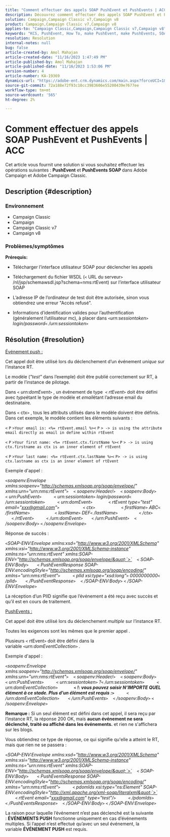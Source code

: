 ```yaml
---
title: "Comment effectuer des appels SOAP PushEvent et PushEvents | ACC"
description: Découvrez comment effectuer des appels SOAP PushEvent et PushEvents dans Adobe Campaign et Adobe Campaign Classic.
solution: Campaign,Campaign Classic v7,Campaign v8
product: Campaign,Campaign Classic v7,Campaign v8
applies-to: "Campaign Classic,Campaign,Campaign Classic v7,Campaign v8"
keywords: "KCS, PushEvent, How To, make PushEvent, make PushEvents, SOAP calls, ACC, Adobe Campaign, Adobe Campaign Classic"
resolution: Resolution
internal-notes: null
bug: false
article-created-by: Amol Mahajan
article-created-date: "11/16/2023 1:47:49 PM"
article-published-by: Amol Mahajan
article-published-date: "11/16/2023 1:53:06 PM"
version-number: 4
article-number: KA-19369
dynamics-url: "https://adobe-ent.crm.dynamics.com/main.aspx?forceUCI=1&pagetype=entityrecord&etn=knowledgearticle&id=cfe729b7-8684-ee11-8179-6045bd0065b6"
source-git-commit: 72a188e72f93c10cc3983606e55200439e7677ee
workflow-type: tm+mt
source-wordcount: '565'
ht-degree: 2%

---
```


# Comment effectuer des appels SOAP PushEvent et PushEvents | ACC


Cet article vous fournit une solution si vous souhaitez effectuer les opérations suivantes : <b>PushEvent</b> et <b>PushEvents SOAP </b>dans Adobe Campaign et Adobe Campaign Classic.

## Description {#description}


### <b>Environnement</b>

- Campaign Classic
- Campaign
- Campaign Classic v7
- Campaign v8




### <b>Problèmes/symptômes </b>

<b>Prérequis:</b>

- Télécharger l’interface utilisateur SOAP pour déclencher les appels

- Téléchargement du fichier WSDL (`<` URL du serveur`>` /nl/jsp/schemawsdl.jsp?schema=nms:rtEvent) sur l’interface utilisateur SOAP

- L’adresse IP de l’ordinateur de test doit être autorisée, sinon vous obtiendrez une erreur &quot;Accès refusé&quot;.

- Informations d’identification valides pour l’authentification (généralement l’utilisateur mc), à placer dans *`<`urn:sessiontoken`>` login/password`<` /urn:sessiontoken`>`*




## Résolution {#resolution}


<u>Événement push :</u>

Cet appel doit être utilisé lors du déclenchement d’un événement *unique* sur l’instance RT.

Le modèle (*&quot;test&quot;* dans l’exemple) doit être publié correctement sur RT, à partir de l’instance de pilotage.

Dans `<` *urn:domEvent*`>` , un événement de type  `<` *rtEvent*`>`  doit être défini avec *type*&#x200B;étant le type de modèle et *email*&#x200B;étant l’adresse email du destinataire.

Dans `<` ctx`>` , tous les attributs utilisés dans le modèle doivent être définis. Dans cet exemple, le modèle contient les éléments suivants :

`<` `P` `>Your email is: <%= rtEvent.email %><` `P` `> -> is using the attribute email directly as email in define within rtEvent`

`<` `P` `>Your first name: <%= rtEvent.ctx.firstName %><` `P` `> -> is using ctx.firstname as ctx is an inner element of rtEvent`

`<` `P` `>Your last name: <%= rtEvent.ctx.lastName %><` `P> -> is using ctx.lastname as ctx is an inner element of rtEvent`

Exemple d&#39;appel :

*`<`soapenv:Envelope xmlns:soapenv=&quot;http://schemas.xmlsoap.org/soap/envelope/&quot; xmlns:urn=&quot;urn:nms:rtEvent&quot;`>`
   `<` soapenv:Header/`>`
   `<` soapenv:Body`>`
      `<` urn:PushEvent`>`
         `<` urn:sessiontoken`>` login/password`<` /urn:sessiontoken`>`
         `<` urn:domEvent`>`
            `<` rtEvent type=&quot;test&quot; email=&quot;xxx@gmail.com&quot;`>`  
                `<` ctx`>`
                    `<` firstName`>` ABC`<` /firstName`>`
                   `<` lastName`>` DEF`<` /lastName`>`
                `<` /ctx`>`
            `<` /rtEvent`>`
         `<` /urn:domEvent`>`
      `<` /urn:PushEvent`>`
   `<` /soapenv:Body`>`
`<` /soapenv:Envelope`>`*

Réponse de succès :

*`<`SOAP-ENV:Envelope xmlns:xsd=&quot;http://www.w3.org/2001/XMLSchema&quot; xmlns:xsi=&quot;http://www.w3.org/2001/XMLSchema-instance&quot; xmlns:ns=&quot;urn:nms:rtEvent&quot; xmlns:SOAP-ENV=&quot;http://schemas.xmlsoap.org/soap/envelope/&quot;`>`
   `<` SOAP-ENV:Body`>`
      `<` PushEventResponse SOAP-ENV:encodingStyle=&quot;http://schemas.xmlsoap.org/soap/encoding/&quot; xmlns=&quot;urn:nms:rtEvent&quot;`>`
         `<` plId xsi:type=&quot;xsd:long&quot;`>` 0000000000`<` /plId`>`
      `<` /PushEventResponse`>`
   `<` /SOAP-ENV:Body`>`
`<` /SOAP-ENV:Envelope`>`*

La réception d’un PIID signifie que l’événement a été reçu avec succès et qu’il est en cours de traitement.



<u>PushEvents :</u>

Cet appel doit être utilisé lors du déclenchement *multiple* sur l’instance RT.

Toutes les exigences sont les mêmes que le premier appel .

Plusieurs `<` rtEvent`>`  doit être défini dans la variable *`<`urn:domEventCollection`>` .*



Exemple d&#39;appel :

*`<`soapenv:Envelope xmlns:soapenv=&quot;http://schemas.xmlsoap.org/soap/envelope/&quot; xmlns:urn=&quot;urn:nms:rtEvent&quot;`>`
   `<` soapenv:Header/`>`
   `<` soapenv:Body`>`
      `<` urn:PushEvents`>`
         `<` urn:sessiontoken`>` ?`<` /urn:sessiontoken`>`
         `<` urn:domEventCollection`>`
            <b>`<` !: vous pouvez saisir N’IMPORTE QUEL élément à ce stade. Plus d’un élément est requis :`>` </b>
         `<` /urn:domEventCollection`>`
      `<` /urn:PushEvents`>`
   `<` /soapenv:Body`>`
`<` /soapenv:Envelope`>`*

<b>Remarque :</b> Si un seul élément est défini dans cet appel, il sera reçu par l’instance RT, la réponse 200 OK, mais <b>aucun événement ne sera déclenché, traité ou affiché dans les événements.</b> et rien ne s&#39;affichera sur les blogs.

Vous obtiendrez ce type de réponse, ce qui signifie qu&#39;elle a atteint le RT, mais que rien ne se passera :

*`<`SOAP-ENV:Envelope xmlns:xsd=&quot;http://www.w3.org/2001/XMLSchema&quot; xmlns:xsi=&quot;http://www.w3.org/2001/XMLSchema-instance&quot; xmlns:ns=&quot;urn:nms:rtEvent&quot; xmlns:SOAP-ENV=&quot;http://schemas.xmlsoap.org/soap/envelope/&quot;`>`
   `<` SOAP-ENV:Body`>`
      `<` PushEventsResponse SOAP-ENV:encodingStyle=&quot;http://schemas.xmlsoap.org/soap/encoding/&quot; xmlns=&quot;urn:nms:rtEvent&quot;`>`
         `<` pdomIds xsi:type=&quot;ns:Element&quot; SOAP-ENV:encodingStyle=&quot;http://xml.apache.org/xml-soap/literalxml&quot;`>`
            `<` rtEvent email=&quot;xxx@gmail.com&quot; type=&quot;test&quot;/`>`
         `<` /pdomIds`>`
      `<` /PushEventsResponse`>`
   `<` /SOAP-ENV:Body`>`
`<` /SOAP-ENV:Envelope`>`*

La raison pour laquelle l’événement n’est pas déclenché est la suivante : <b>ÉVÉNEMENTS PUSH</b> fonctionne uniquement en cas d’événements multiples. Si l’appel n’est effectué qu’avec un seul événement, la variable <b>ÉVÉNEMENT PUSH</b> est requis.
